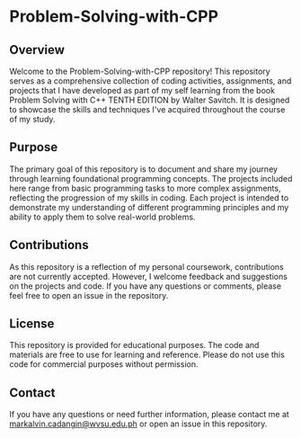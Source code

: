 # Problem-Solving-with-CPP

## Overview

Welcome to the Problem-Solving-with-CPP repository! This repository serves as a comprehensive collection of coding activities, assignments, and projects that I have developed as part of my self learning from the book Problem Solving with C++ TENTH EDITION by Walter Savitch. It is designed to showcase the skills and techniques I've acquired throughout the course of my study.

## Purpose

The primary goal of this repository is to document and share my journey through learning foundational programming concepts. The projects included here range from basic programming tasks to more complex assignments, reflecting the progression of my skills in coding. Each project is intended to demonstrate my understanding of different programming principles and my ability to apply them to solve real-world problems.

## Contributions

As this repository is a reflection of my personal coursework, contributions are not currently accepted. However, I welcome feedback and suggestions on the projects and code. If you have any questions or comments, please feel free to open an issue in the repository.

## License

This repository is provided for educational purposes. The code and materials are free to use for learning and reference. Please do not use this code for commercial purposes without permission.

## Contact

If you have any questions or need further information, please contact me at markalvin.cadangin@wvsu.edu.ph or open an issue in this repository.
